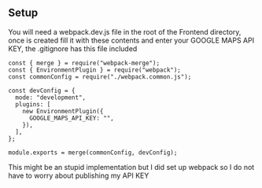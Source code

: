 ## Setup

You will need a webpack.dev.js file in the root of the Frontend directory, once is created fill it with these contents 
and enter your GOOGLE MAPS API KEY, the .gitignore has this file included

```
const { merge } = require("webpack-merge");
const { EnvironmentPlugin } = require("webpack");
const commonConfig = require("./webpack.common.js");

const devConfig = {
  mode: "development",
  plugins: [
    new EnvironmentPlugin({
      GOOGLE_MAPS_API_KEY: "",
    }),
  ],
};

module.exports = merge(commonConfig, devConfig);

```

This might be an stupid implementation but I did set up webpack so I do not have to worry about publishing my API KEY